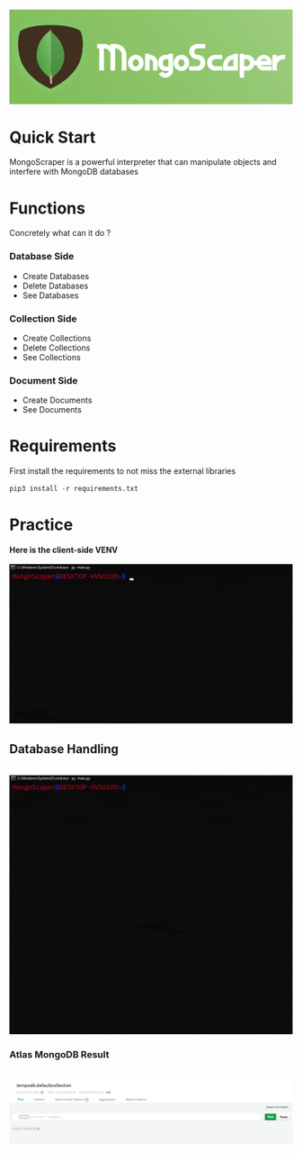 <br><img src=/img/mongoscaper.png><br>
# Quick Start
MongoScraper is a powerful interpreter that can manipulate objects and interfere with MongoDB databases
# Functions
Concretely what can it do ?
### Database Side
* Create Databases
* Delete Databases
* See Databases
### Collection Side
* Create Collections
* Delete Collections 
* See Collections 
### Document Side
* Create Documents
* See Documents
# Requirements
First install the requirements to not miss the external libraries 
```py
pip3 install -r requirements.txt
```
# Practice
**Here is the client-side VENV**<br>
<br><img src=/img/cli.gif><br>
## Database Handling
<br><img src=/img/db.gif><br>
### Atlas MongoDB Result
<br><img src=/img/dbcreated.png><br>
